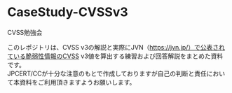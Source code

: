 # CaseStudy-CVSSv3



CVSS勉強会

このレポジトリは、CVSS v3の解説と実際にJVN（https://jvn.jp/）で公表されている脆弱性情報のCVSS v3値を算出する練習および回答解説をまとめた資料です。  
JPCERT/CCが十分な注意のもとで作成しておりますが自己の判断と責任において本資料をご利用頂きますようお願いします。